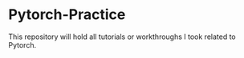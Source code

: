 # Pytorch-Practice
This repository will hold all tutorials or workthroughs I took related to Pytorch.
